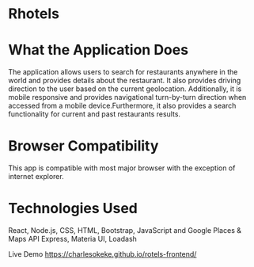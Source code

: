 # Rhotels
# What the Application Does
The application allows users to search for restaurants anywhere in the world and provides details about the restaurant. It also provides driving direction to the user based on the current geolocation. Additionally, it is mobile responsive and provides navigational turn-by-turn direction when accessed from a mobile device.Furthermore, it also provides a search functionality for current and past restaurants results.

# Browser Compatibility
This app is compatible with most major browser with the exception of internet explorer.

# Technologies Used
React, Node.js, CSS, HTML, Bootstrap, JavaScript and Google Places & Maps API Express, Materia UI, Loadash

Live Demo  https://charlesokeke.github.io/rotels-frontend/
